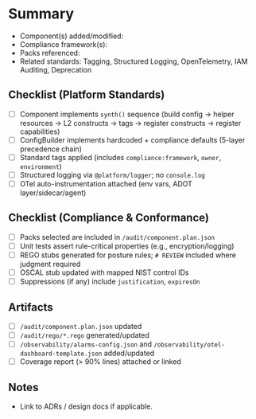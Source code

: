 # Summary
- Component(s) added/modified:
- Compliance framework(s): <!-- commercial | fedramp-low | fedramp-moderate | fedramp-high -->
- Packs referenced: <!-- list ids from /platform-kb/packs/index.yaml -->
- Related standards: Tagging, Structured Logging, OpenTelemetry, IAM Auditing, Deprecation

## Checklist (Platform Standards)
- [ ] Component implements `synth()` sequence (build config → helper resources → L2 constructs → tags → register constructs → register capabilities)
- [ ] ConfigBuilder implements hardcoded + compliance defaults (5-layer precedence chain)
- [ ] Standard tags applied (includes `compliance:framework`, `owner`, `environment`)
- [ ] Structured logging via `@platform/logger`; no `console.log`
- [ ] OTel auto-instrumentation attached (env vars, ADOT layer/sidecar/agent)

## Checklist (Compliance & Conformance)
- [ ] Packs selected are included in `/audit/component.plan.json`
- [ ] Unit tests assert rule-critical properties (e.g., encryption/logging)
- [ ] REGO stubs generated for posture rules; `# REVIEW` included where judgment required
- [ ] OSCAL stub updated with mapped NIST control IDs
- [ ] Suppressions (if any) include `justification`, `expiresOn`

## Artifacts
- [ ] `/audit/component.plan.json` updated
- [ ] `/audit/rego/*.rego` generated/updated
- [ ] `/observability/alarms-config.json` and `/observability/otel-dashboard-template.json` added/updated
- [ ] Coverage report (> 90% lines) attached or linked

## Notes
- Link to ADRs / design docs if applicable.
